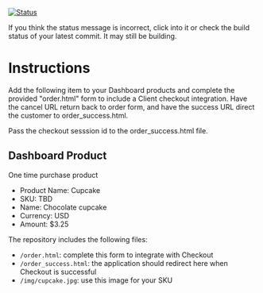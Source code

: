 [![Status](https://img.shields.io/badge/status-SUBMITTABLE%20COMMIT:%20504aa1c048916463e3bec8771cb21bbac5588e9f-brightgreen.svg)](https://github.com/andremcb/bakery_scaffold_AApE3fQi8zR0pcdo/commit/504aa1c048916463e3bec8771cb21bbac5588e9f)























































































































If you think the status message is incorrect, click into it or check the build status of your latest commit. It may still be building.

# Instructions 

Add the following item to your Dashboard products and complete the provided "order.html" form to include a Client checkout integration. Have the cancel URL return back to order form, and have the success URL direct the customer to order_success.html. 

Pass the checkout sesssion id to the order_success.html file.

## Dashboard Product
One time purchase product
* Product Name: Cupcake
* SKU: TBD
* Name: Chocolate cupcake
* Currency: USD
* Amount: $3.25

The repository includes the following files:
* `/order.html`: complete this form to integrate with Checkout
* `/order_success.html`: the application should redirect here when Checkout is successful
* `/img/cupcake.jpg`: use this image for your SKU
